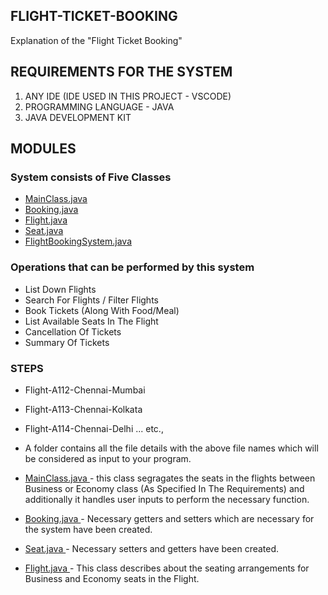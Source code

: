 <h2> FLIGHT-TICKET-BOOKING </h2>

Explanation of the "Flight Ticket Booking"

<h2> REQUIREMENTS FOR THE SYSTEM </h2>

1. ANY IDE (IDE USED IN THIS PROJECT - VSCODE)
2. PROGRAMMING LANGUAGE - JAVA
3. JAVA DEVELOPMENT KIT

<h2> MODULES </h2>
<h3>System consists of Five Classes</h3>

- <a href="https://github.com/aravind452/FLIGHT-TICKET-BOOKING/blob/main/MainClass.java"> MainClass.java </a>
- <a href="https://github.com/aravind452/FLIGHT-TICKET-BOOKING/blob/main/Booking.java"> Booking.java </a>
- <a href="https://github.com/aravind452/FLIGHT-TICKET-BOOKING/blob/main/Flight.java"> Flight.java </a>
- <a href="https://github.com/aravind452/FLIGHT-TICKET-BOOKING/blob/main/Seat.java"> Seat.java </a>
- <a href="https://github.com/aravind452/FLIGHT-TICKET-BOOKING/blob/main/FlightBookingSystem.java"> FlightBookingSystem.java </a>

<h3>Operations that can be performed by this system</h3>

- List Down Flights
- Search For Flights / Filter Flights
- Book Tickets (Along With Food/Meal)
- List Available Seats In The Flight
- Cancellation Of Tickets
- Summary Of Tickets

<h3> STEPS </h3>

- Flight-A112-Chennai-Mumbai
- Flight-A113-Chennai-Kolkata
-	Flight-A114-Chennai-Delhi ... etc.,
- A folder contains all the file details with the above file names which will be considered as input to your program.

- <a href="https://github.com/aravind452/FLIGHT-TICKET-BOOKING/blob/main/MainClass.java"> MainClass.java </a> - this class segragates the seats in the flights between Business or Economy class (As Specified In The Requirements) and additionally it handles user inputs to perform the necessary function.

- <a href="https://github.com/aravind452/FLIGHT-TICKET-BOOKING/blob/main/Booking.java"> Booking.java </a> - Necessary getters and setters which are necessary for the system have been created.

- <a href="https://github.com/aravind452/FLIGHT-TICKET-BOOKING/blob/main/Seat.java"> Seat.java </a> - Necessary setters and getters have been created.

- <a href="https://github.com/aravind452/FLIGHT-TICKET-BOOKING/blob/main/Flight.java"> Flight.java </a> - This class describes about the seating arrangements for Business and Economy seats in the Flight.











